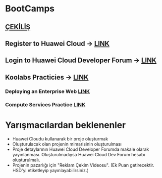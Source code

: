 # BootCamps

## [ÇEKİLİŞ](https://developer.huaweicloud.com/intl/en-us/forum/topic/0297137918794628016)

## Register to Huawei Cloud -> [LINK](https://medium.com/huawei-developers-tr/huawei-cloud-hesab%C4%B1-olu%C5%9Fturma-3ad26e64c684)
## Login to Huawei Cloud Developer Forum -> [LINK](https://medium.com/huawei-developers-tr/huawei-cloud-developer-foruma-nas%C4%B1l-kay%C4%B1t-olunur-e85e6b63c4bd)
## Koolabs Practicies -> [LINK](https://lab.huaweicloud.com/intl/en-us/experiment-list)

### Deploying an Enterprise Web [LINK](https://lab.huaweicloud.com/intl/en-us/experiment-detail_1765)
### Compute Services Practice [LINK](https://lab.huaweicloud.com/intl/en-us/experiment-detail_1771)


# Yarışmacılardan beklenenler
* Huawei Cloudu kullanarak bir proje oluşturmak
* Oluşturulacak olan projenin mimarisinin oluşturulması
* Proje detaylarının Huawei Cloud Developer Forumda makale olarak yayınlanması. Oluşturulmadıysa Huawei Cloud Dev Forum hesabı oluşturulmalı.
* Projenin pazarlığı için "Reklam Çekim Videosu". (Ek Puan getirecektir. HSD'yi etiketleyip yayınlayabilirsiniz.)
